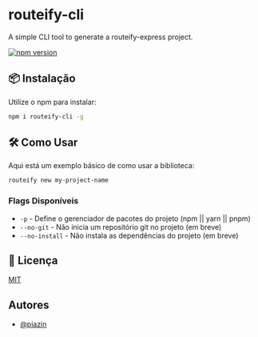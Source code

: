 # routeify-cli

A simple CLI tool to generate a routeify-express project.

[![npm version](https://badge.fury.io/js/routeify-cli.svg)](https://www.npmjs.com/package/routeify-cli)

## 📦 Instalação

Utilize o npm para instalar:

```bash
npm i routeify-cli -g
```

## 🛠 Como Usar

Aqui está um exemplo básico de como usar a biblioteca:

```bash
routeify new my-project-name
```

### Flags Disponíveis

- `-p` - Define o gerenciador de pacotes do projeto (npm || yarn || pnpm)
- `--no-git` - Não inicia um repositório git no projeto (em breve)
- `--no-install` - Não instala as dependências do projeto (em breve)

## 📄 Licença

[MIT](https://choosealicense.com/licenses/mit/)

## Autores

- [@piazin](https://www.github.com/piazin)
